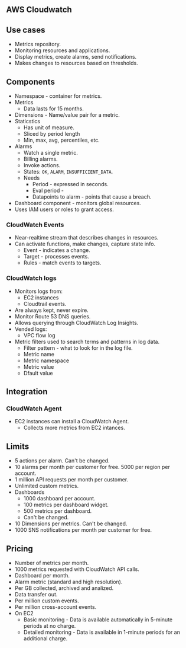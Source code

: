 ## AWS Cloudwatch

## Use cases

- Metrics repository.
- Monitoring resources and applications.
- Display metrics, create alarms, send notifications.
- Makes changes to resources based on thresholds.

## Components

- Namespace - container for metrics.
- Metrics
  - Data lasts for 15 months.
- Dimensions - Name/value pair for a metric.
- Staticstics
  - Has unit of measure.
  - Sliced by period length
  - Min, max, avg, percentiles, etc.
- Alarms
  - Watch a single metric.
  - Billing alarms.
  - Invoke actions.
  - States: `OK`, `ALARM`, `INSUFFICIENT_DATA`.
  - Needs
    - Period - expressed in seconds.
    - Eval period - 
    - Datapoints to alarm - points that cause a breach.
- Dashboard component - monitors global resources.
- Uses IAM users or roles to grant access.

### CloudWatch Events

- Near-realtime stream that describes changes in resources.
- Can activate functions, make changes, capture state info.
  - Event - indicates a change.
  - Target - processes events.
  - Rules - match events to targets.

### CloudWatch logs

- Monitors logs from:
  - EC2 instances
  - Cloudtrail events.
- Are always kept, never expire.
- Monitor Route 53 DNS queries.
- Allows querying through CloudWatch Log Insights.
- Vended logs:
  - VPC flow log
- Metric filters used to search terms and patterns in log data.
  - Filter pattern - what to look for in the log file.
  - Metric name
  - Metric namespace
  - Metric value
  - Dfault value

## Integration

### CloudWatch Agent

- EC2 instances can install a CloudWatch Agent.
  - Collects more metrics from EC2 intances.

## Limits

- 5 actions per alarm. Can't be changed.
- 10 alarms per month per customer for free. 5000 per region per account.
- 1 million API requests per month per customer.
- Unlimited custom metrics.
- Dashboards
  - 1000 dashboard per account.
  - 100 metrics per dashboard widget.
  - 500 metrics per dashboard.
  - Can't be changed.
- 10 Dimensions per metrics. Can't be changed.
- 1000 SNS notifications per month per customer for free.

## Pricing

- Number of metrics per month.
- 1000 metrics requested with CloudWatch API calls.
- Dashboard per month.
- Alarm metric (standard and high resolution).
- Per GB collected, archived and analized.
- Data transfer out.
- Per million custom events.
- Per million cross-account events.
- On EC2
  - Basic monitoring - Data is available automatically in 5-minute periods at no charge.
  - Detailed monitoring - Data is available in 1-minute periods for an additional charge.
